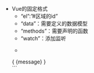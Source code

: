 - Vue的固定格式
     - “el”:”#区域的id”
     - “data”：需要定义的数据模型
     - “methods”：需要声明的函数
     - “watch”：添加监听 
     - ```<body>
    <div id="app">
    <div>{ {message} }</div>
    </div>
     <script>
    var vue = new Vue({
        "el":"#app",
        "data":{
            "message":"数据模型"
        },
       "methods"：{
           "函数名称":function(){
               //具体的业务操作
           }
       },
        "watch":{
            "监听的属性名称":function("监听的值"){
               //具体的业务操作
            }
        }
      });
     </script>
     </body>
     ```
